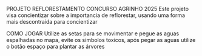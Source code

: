 PROJETO REFLORESTAMENTO CONCURSO AGRINHO 2025
Este projeto visa concientizar sobre a importancia de reflorestar, usando uma forma mais descontraida para concientizar 

COMO JOGAR
Utilize as setas para se movimentar e pegue as aguas espalhadas no mapa, evite os simbolos toxicos, após pegar as aguas utilize o botão espaço para plantar as árvores
